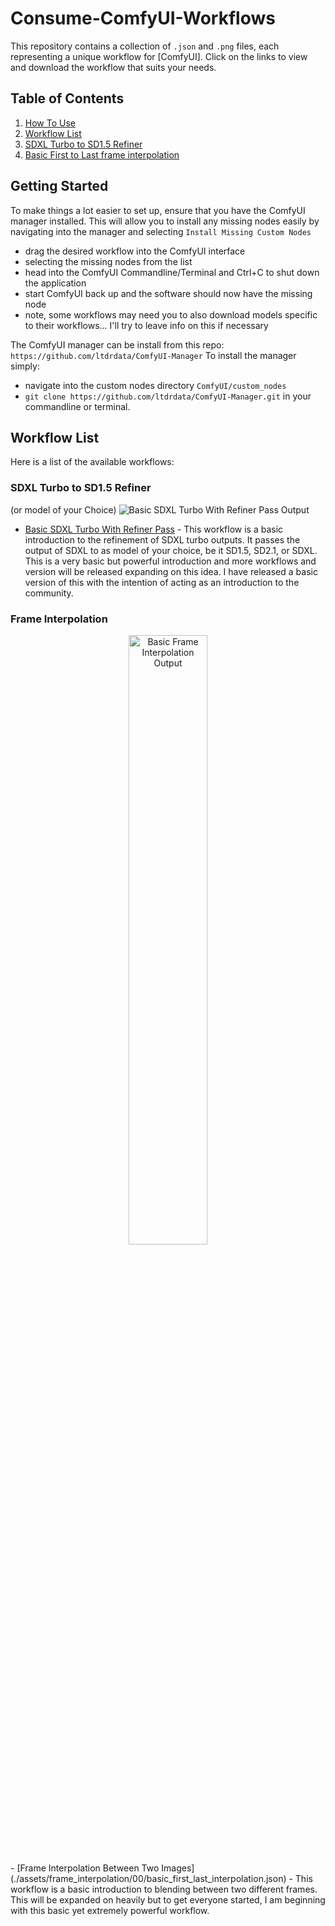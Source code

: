 # Consume-ComfyUI-Workflows
This repository contains a collection of `.json` and `.png` files, each representing a unique workflow for [ComfyUI]. Click on the links to view and download the workflow that suits your needs.

## Table of Contents
1. [How To Use](#getting-started)
2. [Workflow List](#workflow-list)
3. [SDXL Turbo to SD1.5 Refiner](#sdxl-turbo-to-sd15-refiner)
4. [Basic First to Last frame interpolation](#frame-interpolation)


## Getting Started

To make things a lot easier to set up, ensure that you have the ComfyUI manager installed. This will allow you to install any missing nodes easily by navigating into the manager and selecting `Install Missing Custom Nodes`
- drag the desired workflow into the ComfyUI interface
- selecting the missing nodes from the list
- head into the ComfyUI Commandline/Terminal and Ctrl+C to shut down the application
- start ComfyUI back up and the software should now have the missing node
- note, some workflows may need you to also download models specific to their workflows... I'll try to leave info on this if necessary

The ComfyUI manager can be install from this repo:
`https://github.com/ltdrdata/ComfyUI-Manager`
To install the manager simply:
- navigate into the custom nodes directory `ComfyUI/custom_nodes`
- `git clone https://github.com/ltdrdata/ComfyUI-Manager.git` in your commandline or terminal. 

## Workflow List

Here is a list of the available workflows:

### SDXL Turbo to SD1.5 Refiner 
(or model of your Choice)
![Basic SDXL Turbo With Refiner Pass Output](./assets/sdxl_w_refiner/00/output.gif)
- [Basic SDXL Turbo With Refiner Pass](./assets/sdxl_w_refiner/00/basic_turbo_w_refiner.json) - This workflow is a basic introduction to the refinement of SDXL turbo outputs. It passes the output of SDXL to as model of your choice, be it SD1.5, SD2.1, or SDXL. This is a very basic but powerful introduction and more workflows and version will be released expanding on this idea. I have released a basic version of this with the intention of acting as an introduction to the community. 
### Frame Interpolation
<p align="center">
  <img src="./assets/frame_interpolation/00/output.gif" alt="Basic Frame Interpolation Output" width="50%">
</p>
- [Frame Interpolation Between Two Images](./assets/frame_interpolation/00/basic_first_last_interpolation.json) - This workflow is a basic introduction to blending between two different frames. This will be expanded on heavily but to get everyone started, I am beginning with this basic yet extremely powerful workflow. 







